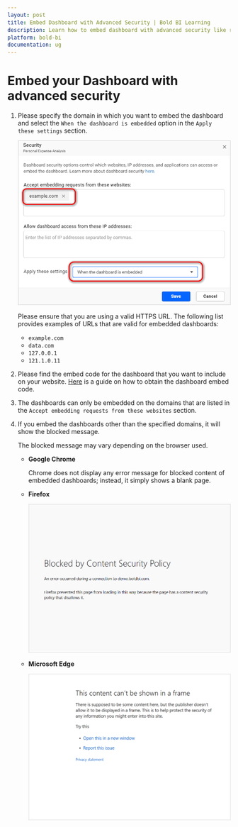 ```yaml
---
layout: post
title: Embed Dashboard with Advanced Security | Bold BI Learning
description: Learn how to embed dashboard with advanced security like restricting embedded dashboard access to specific domains or IP addresses.
platform: bold-bi
documentation: ug
---
```


# Embed your Dashboard with advanced security

1. Please specify the domain in which you want to embed the dashboard and select the `When the dashboard is embedded` option in the `Apply these settings` section.

    ![Update Embed settings](/static/assets/iFrame-based/images/update-embed-settings.png)

    Please ensure that you are using a valid HTTPS URL. The following list provides examples of URLs that are valid for embedded dashboards:

      * `example.com`
      * `data.com`
      * `127.0.0.1`
      * `121.1.0.11`

2. Please find the embed code for the dashboard that you want to include on your website. [Here](/embedding-options/iframe-embedding/embedding-a-dashboard/) is a guide on how to obtain the dashboard embed code.

3. The dashboards can only be embedded on the domains that are listed in the `Accept embedding requests from these websites` section.

4. If you embed the dashboards other than the specified domains, it will show the blocked message.  

    The blocked message may vary depending on the browser used.

    * **Google Chrome**

        Chrome does not display any error message for blocked content of embedded dashboards; instead, it simply shows a blank page.

    * **Firefox**

        ![firefox error page](/static/assets/iFrame-based/images/content-blocked-firefox.png)

    * **Microsoft Edge**

        ![Edge error page](/static/assets/iFrame-based/images/content-blocked-edge.png)